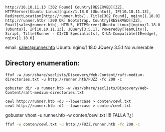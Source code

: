 ```
http://10.10.11.13 [302 Found] Country[RESERVED][ZZ], HTTPServer[Ubuntu Linux][nginx/1.18.0 (Ubuntu)], IP[10.10.11.13], RedirectLocation[http://runner.htb/], Title[302 Found], nginx[1.18.0]
http://runner.htb/ [200 OK] Bootstrap, Country[RESERVED][ZZ], Email[sales@runner.htb], HTML5, HTTPServer[Ubuntu Linux][nginx/1.18.0 (Ubuntu)], IP[10.10.11.13], JQuery[3.5.1], PoweredBy[TeamCity!], Script, Title[Runner - CI/CD Specialists], X-UA-Compatible[IE=edge], nginx[1.18.0]

```
email: sales@runner.htb
Ubuntu nginx/1.18.0
JQuery 3.5.1  No vulnerable

## Directory enumeration:
```
ffuf -w /usr/share/seclists/Discovery/Web-Content/raft-medium-directories.txt -u http://runner.htb/FUZZ -fc 200 -c  

gobuster dir -u runner.htb -w /usr/share/seclists/Discovery/Web-Content/raft-medium-directories.txt 

cewl http://runner.htb -d3 --lowercase > conten/cewl.txt
cewl http://runner.htb -d2 --lowercase > conten/cewl.txt
```

gobuster vhost -u runner.htb -w conten/cewl.txt !!!! FALLA ?¿!

``` bash
ffuf -w conten/cewl.txt -u http://FUZZ.runner.htb -fc 200 -c 
```
